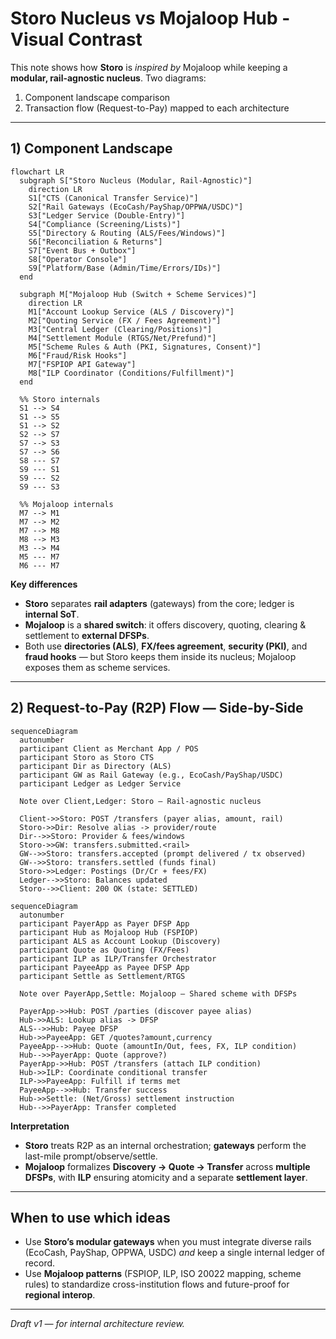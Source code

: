 # Storo Nucleus vs Mojaloop Hub - Visual Contrast

This note shows how **Storo** is *inspired by* Mojaloop while keeping a **modular, rail-agnostic nucleus**. Two diagrams:
1) Component landscape comparison
2) Transaction flow (Request-to-Pay) mapped to each architecture

---

## 1) Component Landscape

```mermaid
flowchart LR
  subgraph S["Storo Nucleus (Modular, Rail-Agnostic)"]
    direction LR
    S1["CTS (Canonical Transfer Service)"]
    S2["Rail Gateways (EcoCash/PayShap/OPPWA/USDC)"]
    S3["Ledger Service (Double-Entry)"]
    S4["Compliance (Screening/Lists)"]
    S5["Directory & Routing (ALS/Fees/Windows)"]
    S6["Reconciliation & Returns"]
    S7["Event Bus + Outbox"]
    S8["Operator Console"]
    S9["Platform/Base (Admin/Time/Errors/IDs)"]
  end

  subgraph M["Mojaloop Hub (Switch + Scheme Services)"]
    direction LR
    M1["Account Lookup Service (ALS / Discovery)"]
    M2["Quoting Service (FX / Fees Agreement)"]
    M3["Central Ledger (Clearing/Positions)"]
    M4["Settlement Module (RTGS/Net/Prefund)"]
    M5["Scheme Rules & Auth (PKI, Signatures, Consent)"]
    M6["Fraud/Risk Hooks"]
    M7["FSPIOP API Gateway"]
    M8["ILP Coordinator (Conditions/Fulfillment)"]
  end

  %% Storo internals
  S1 --> S4
  S1 --> S5
  S1 --> S2
  S2 --> S7
  S7 --> S3
  S7 --> S6
  S8 --- S7
  S9 --- S1
  S9 --- S2
  S9 --- S3

  %% Mojaloop internals
  M7 --> M1
  M7 --> M2
  M7 --> M8
  M8 --> M3
  M3 --> M4
  M5 --- M7
  M6 --- M7

```

**Key differences**  
- **Storo** separates **rail adapters** (gateways) from the core; ledger is **internal SoT**.  
- **Mojaloop** is a **shared switch**: it offers discovery, quoting, clearing & settlement to **external DFSPs**.  
- Both use **directories (ALS)**, **FX/fees agreement**, **security (PKI)**, and **fraud hooks** — but Storo keeps them inside its nucleus; Mojaloop exposes them as scheme services.

---

## 2) Request-to-Pay (R2P) Flow — Side-by-Side

```mermaid
sequenceDiagram
  autonumber
  participant Client as Merchant App / POS
  participant Storo as Storo CTS
  participant Dir as Directory (ALS)
  participant GW as Rail Gateway (e.g., EcoCash/PayShap/USDC)
  participant Ledger as Ledger Service

  Note over Client,Ledger: Storo — Rail-agnostic nucleus

  Client->>Storo: POST /transfers (payer alias, amount, rail)
  Storo->>Dir: Resolve alias -> provider/route
  Dir-->>Storo: Provider & fees/windows
  Storo->>GW: transfers.submitted.<rail>
  GW-->>Storo: transfers.accepted (prompt delivered / tx observed)
  GW-->>Storo: transfers.settled (funds final)
  Storo->>Ledger: Postings (Dr/Cr + fees/FX)
  Ledger-->>Storo: Balances updated
  Storo-->>Client: 200 OK (state: SETTLED)
```

```mermaid
sequenceDiagram
  autonumber
  participant PayerApp as Payer DFSP App
  participant Hub as Mojaloop Hub (FSPIOP)
  participant ALS as Account Lookup (Discovery)
  participant Quote as Quoting (FX/Fees)
  participant ILP as ILP/Transfer Orchestrator
  participant PayeeApp as Payee DFSP App
  participant Settle as Settlement/RTGS

  Note over PayerApp,Settle: Mojaloop — Shared scheme with DFSPs

  PayerApp->>Hub: POST /parties (discover payee alias)
  Hub->>ALS: Lookup alias -> DFSP
  ALS-->>Hub: Payee DFSP
  Hub->>PayeeApp: GET /quotes?amount,currency
  PayeeApp-->>Hub: Quote (amountIn/Out, fees, FX, ILP condition)
  Hub-->>PayerApp: Quote (approve?)
  PayerApp->>Hub: POST /transfers (attach ILP condition)
  Hub->>ILP: Coordinate conditional transfer
  ILP->>PayeeApp: Fulfill if terms met
  PayeeApp-->>Hub: Transfer success
  Hub->>Settle: (Net/Gross) settlement instruction
  Hub-->>PayerApp: Transfer completed
```

**Interpretation**  
- **Storo** treats R2P as an internal orchestration; **gateways** perform the last-mile prompt/observe/settle.  
- **Mojaloop** formalizes **Discovery -> Quote -> Transfer** across **multiple DFSPs**, with **ILP** ensuring atomicity and a separate **settlement layer**.

---

## When to use which ideas

- Use **Storo’s modular gateways** when you must integrate diverse rails (EcoCash, PayShap, OPPWA, USDC) *and* keep a single internal ledger of record.  
- Use **Mojaloop patterns** (FSPIOP, ILP, ISO 20022 mapping, scheme rules) to standardize cross-institution flows and future-proof for **regional interop**.

---

*Draft v1 — for internal architecture review.*
